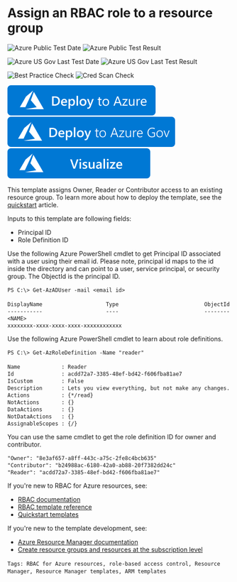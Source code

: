 # Assign an RBAC role to a resource group

![Azure Public Test Date](https://azurequickstartsservice.blob.core.windows.net/badges/quickstarts/microsoft.authorization/rbac-builtinrole-resourcegroup/PublicLastTestDate.svg)
![Azure Public Test Result](https://azurequickstartsservice.blob.core.windows.net/badges/quickstarts/microsoft.authorization/rbac-builtinrole-resourcegroup/PublicDeployment.svg)

![Azure US Gov Last Test Date](https://azurequickstartsservice.blob.core.windows.net/badges/quickstarts/microsoft.authorization/rbac-builtinrole-resourcegroup/FairfaxLastTestDate.svg)
![Azure US Gov Last Test Result](https://azurequickstartsservice.blob.core.windows.net/badges/quickstarts/microsoft.authorization/rbac-builtinrole-resourcegroup/FairfaxDeployment.svg)

![Best Practice Check](https://azurequickstartsservice.blob.core.windows.net/badges/quickstarts/microsoft.authorization/rbac-builtinrole-resourcegroup/BestPracticeResult.svg)
![Cred Scan Check](https://azurequickstartsservice.blob.core.windows.net/badges/quickstarts/microsoft.authorization/rbac-builtinrole-resourcegroup/CredScanResult.svg)

[![Deploy To Azure](https://raw.githubusercontent.com/Azure/azure-quickstart-templates/master/1-CONTRIBUTION-GUIDE/images/deploytoazure.svg?sanitize=true)](https://portal.azure.com/#create/Microsoft.Template/uri/https%3A%2F%2Fraw.githubusercontent.com%2FAzure%2Fazure-quickstart-templates%2Fmaster%2Fquickstarts%2Fmicrosoft.authorization%2Frbac-builtinrole-resourcegroup%2Fazuredeploy.json)
[![Deploy To Azure US Gov](https://raw.githubusercontent.com/Azure/azure-quickstart-templates/master/1-CONTRIBUTION-GUIDE/images/deploytoazuregov.svg?sanitize=true)](https://portal.azure.us/#create/Microsoft.Template/uri/https%3A%2F%2Fraw.githubusercontent.com%2FAzure%2Fazure-quickstart-templates%2Fmaster%2Fquickstarts%2Fmicrosoft.authorization%2Frbac-builtinrole-resourcegroup%2Fazuredeploy.json)
[![Visualize](https://raw.githubusercontent.com/Azure/azure-quickstart-templates/master/1-CONTRIBUTION-GUIDE/images/visualizebutton.svg?sanitize=true)](http://armviz.io/#/?load=https%3A%2F%2Fraw.githubusercontent.com%2FAzure%2Fazure-quickstart-templates%2Fmaster%2Fquickstarts%2Fmicrosoft.authorization%2Frbac-builtinrole-resourcegroup%2Fazuredeploy.json)

This template assigns Owner, Reader or Contributor access to an existing resource group. To learn more about how to deploy the template, see the [quickstart](https://docs.microsoft.com/azure/role-based-access-control/quickstart-role-assignments-template) article.

Inputs to this template are following fields:

- Principal ID
- Role Definition ID

Use the following Azure PowerShell cmdlet to get Principal ID associated with a user using their email id. Please note, principal id maps to the id inside the directory and can point to a user, service principal, or security group. The ObjectId is the principal ID.

```
PS C:\> Get-AzADUser -mail <email id>

DisplayName                    Type                           ObjectId
-----------                    ----                           --------
<NAME>                                                        xxxxxxxx-xxxx-xxxx-xxxx-xxxxxxxxxxxx
```

Use the following Azure PowerShell cmdlet to learn about role definitions.

```
PS C:\> Get-AzRoleDefinition -Name "reader"

Name             : Reader
Id               : acdd72a7-3385-48ef-bd42-f606fba81ae7
IsCustom         : False
Description      : Lets you view everything, but not make any changes.
Actions          : {*/read}
NotActions       : {}
DataActions      : {}
NotDataActions   : {}
AssignableScopes : {/}
```

You can use the same cmdlet to get the role definition ID for owner and contributor.

```
"Owner": "8e3af657-a8ff-443c-a75c-2fe8c4bcb635"
"Contributor": "b24988ac-6180-42a0-ab88-20f7382dd24c"
"Reader": "acdd72a7-3385-48ef-bd42-f606fba81ae7"
```

If you're new to RBAC for Azure resources, see:

- [RBAC documentation](https://docs.microsoft.com/azure/role-based-access-control/)
- [RBAC template reference](https://docs.microsoft.com/azure/templates/microsoft.authorization/allversions)
- [Quickstart templates](https://azure.microsoft.com/resources/templates/?resourceType=Microsoft.Authorization&pageNumber=1&sort=Popular)

If you're new to the template development, see:

- [Azure Resource Manager documentation](https://docs.microsoft.com/azure/azure-resource-manager/)
- [Create resource groups and resources at the subscription level](https://docs.microsoft.com/azure/azure-resource-manager/deploy-to-subscription#create-roles)

`Tags: RBAC for Azure resources, role-based access control, Resource Manager, Resource Manager templates, ARM templates`
